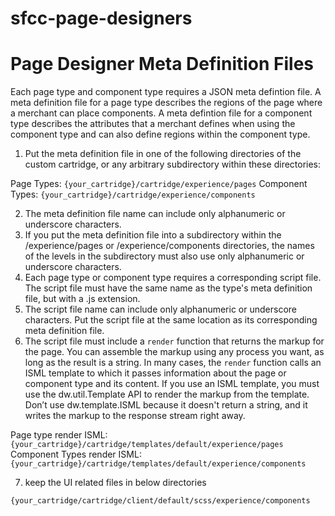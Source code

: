 # sfcc-page-designers

# Page Designer Meta Definition Files
Each page type and component type requires a JSON meta defintion file. A meta definition file for a page type describes the regions of the page where a merchant can place components. A meta defintion file for a component type describes the attributes that a merchant defines when using the component type and can also define regions within the component type.


1. Put the meta definition file in one of the following directories of the custom cartridge, or any arbitrary subdirectory within these directories:

 Page Types: ```{your_cartridge}/cartridge/experience/pages```
 Component Types: ```{your_cartridge}/cartridge/experience/components```

2. The meta definition file name can include only alphanumeric or underscore characters.
3. If you put the meta definition file into a subdirectory within the /experience/pages or /experience/components directories, the names of the levels in the subdirectory must also use only alphanumeric or underscore characters.
4. Each page type or component type requires a corresponding script file. The script file must have the same name as the type's meta definition file, but with a .js extension.
5. The script file name can include only alphanumeric or underscore characters. Put the script file at the same location as its corresponding meta definition file.
6. The script file must include a ```render``` function that returns the markup for the page. You can assemble the markup using any process you want, as long as the result is a string. In many cases, the ```render``` function calls an ISML template to which it passes information about the page or component type and its content. If you use an ISML template, you must use the dw.util.Template API to render the markup from the template. Don’t use dw.template.ISML because it doesn't return a string, and it writes the markup to the response stream right away.

 Page type render ISML: ```{your_cartridge}/cartridge/templates/default/experience/pages```
 Component Types render ISML: ```{your_cartridge}/cartridge/templates/default/experience/components```
 
7. keep the UI related files in below directories

```{your_cartridge/cartridge/client/default/scss/experience/components```

